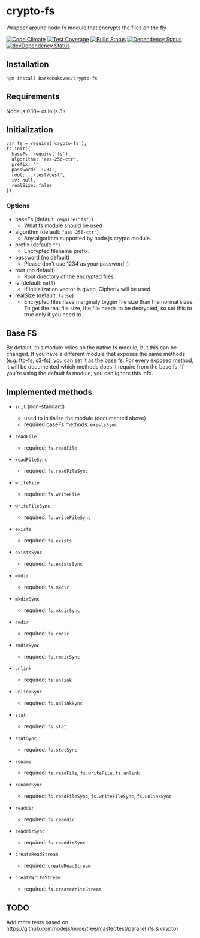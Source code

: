 # crypto-fs
Wrapper around node fs module that encrypts the files on the fly

[![Code Climate](https://codeclimate.com/github/DarkoKukovec/crypto-fs/badges/gpa.svg)](https://codeclimate.com/github/DarkoKukovec/crypto-fs)
[![Test Coverage](https://codeclimate.com/github/DarkoKukovec/crypto-fs/badges/coverage.svg)](https://codeclimate.com/github/DarkoKukovec/crypto-fs/coverage)
[![Build Status](https://travis-ci.org/DarkoKukovec/crypto-fs.svg?branch=master)](https://travis-ci.org/DarkoKukovec/crypto-fs)
[![Dependency Status](https://david-dm.org/DarkoKukovec/crypto-fs.svg)](https://david-dm.org/DarkoKukovec/crypto-fs)
[![devDependency Status](https://david-dm.org/DarkoKukovec/crypto-fs/dev-status.svg)](https://david-dm.org/DarkoKukovec/crypto-fs#info=devDependencies)

## Installation

``npm install DarkoKukovec/crypto-fs``

## Requirements

Node.js 0.10+ or io.js 3+

## Initialization

    var fs = require('crypto-fs');
    fs.init({
      baseFs: require('fs'),
      algorithm: 'aes-256-ctr',
      prefix: '',
      password: '1234',
      root: './test/dest',
      iv: null,
      realSize: false
    });

### Options

* baseFs (default: ``require("fs")``)
  * What fs module should be used
* algorithm (default: ``"aes-256-ctr"``)
  * Any algorithm supported by node.js crypto module.
* prefix (default: ``""``)
  * Encrypted filename prefix.
* password (no default)
  * Please don't use 1234 as your password :)
* root (no default)
  * Root directory of the encrypted files.
* iv (default: ``null``)
  * If initialization vector is given, Cipheriv will be used.
* realSize (default: ``false``)
  * Encrypted files have marginaly bigger file size than the normal sizes. To get the real file size, the file needs to be decrypted, so set this to true only if you need to.

## Base FS

By default, this module relies on the native fs module, but this can be changed. If you have a different module that exposes the same methods (e.g. ftp-fs, s3-fs), you can set it as the base fs.
For every exposed method, it will be documented which methods does it require from the base fs. If you're using the default fs module, you can ignore this info.

## Implemented methods

* ``init`` (non-standard)
  * used to initialize the module (documented above)
  * required baseFs methods: ``existsSync``

* ``readFile``
  * required: ``fs.readFile``
* ``readFileSync``
  * required: ``fs.readFileSync``
* ``writeFile``
  * required: ``fs.writeFile``
* ``writeFileSync``
  * required: ``fs.writeFileSync``
* ``exists``
  * required: ``fs.exists``
* ``existsSync``
  * required: ``fs.existsSync``
* ``mkdir``
  * required: ``fs.mkdir``
* ``mkdirSync``
  * required: ``fs.mkdirSync``
* ``rmdir``
  * required: ``fs.rmdir``
* ``rmdirSync``
  * required: ``fs.rmdirSync``
* ``unlink``
  * required: ``fs.unlink``
* ``unlinkSync``
  * required: ``fs.unlinkSync``
* ``stat``
  * required: ``fs.stat``
* ``statSync``
  * required: ``fs.statSync``
* ``rename``
  * required: ``fs.readFile``, ``fs.writeFile``, ``fs.unlink``
* ``renameSync``
  * required: ``fs.readFileSync``, ``fs.writeFileSync``, ``fs.unlinkSync``
* ``readdir``
  * required: ``fs.readdir``
* ``readdirSync``
  * required: ``fs.readdirSync``
* ``createReadStream``
  * required: ``createReadStream``
* ``createWriteStream``
  * required: ``fs.createWriteStream``

## TODO

Add more tests based on https://github.com/nodejs/node/tree/master/test/parallel (fs & crypto)
